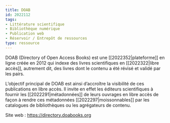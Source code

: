 ```yaml
---
title: DOAB
id: 2022112
tags:
- Littérature scientifique
- Bibliothèque numérique
- Publication web
- Réservoir / Entrepôt de ressources
type: ressource
---
```


DOAB (Directory of Open Access Books) est une [[2022352|plateforme]] en ligne créée en 2012 qui indexe des livres scientifiques en [[2022322|libre accès]], autrement dit, des livres dont le contenu a été révisé et validé par les pairs. 

L’objectif principal de DOAB est ainsi d’accroître la visibilité de ces publications en libre accès. Il invite en effet les éditeurs scientifiques à fournir les [[2022291|métadonnées]] de leurs ouvrages en libre accès de façon à rendre ces métadonnées [[2022297|moissonnables]] par les catalogues de bibliothèques ou les agrégateurs de contenu.

Site web : <https://directory.doabooks.org>

